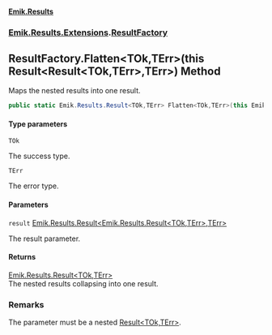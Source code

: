 #### [Emik.Results](index.md 'index')
### [Emik.Results.Extensions](Emik.Results.Extensions.md 'Emik.Results.Extensions').[ResultFactory](ResultFactory.md 'Emik.Results.Extensions.ResultFactory')

## ResultFactory.Flatten<TOk,TErr>(this Result<Result<TOk,TErr>,TErr>) Method

Maps the nested results into one result.

```csharp
public static Emik.Results.Result<TOk,TErr> Flatten<TOk,TErr>(this Emik.Results.Result<Emik.Results.Result<TOk,TErr>,TErr> result);
```
#### Type parameters

<a name='Emik.Results.Extensions.ResultFactory.Flatten_TOk,TErr_(thisEmik.Results.Result_Emik.Results.Result_TOk,TErr_,TErr_).TOk'></a>

`TOk`

The success type.

<a name='Emik.Results.Extensions.ResultFactory.Flatten_TOk,TErr_(thisEmik.Results.Result_Emik.Results.Result_TOk,TErr_,TErr_).TErr'></a>

`TErr`

The error type.
#### Parameters

<a name='Emik.Results.Extensions.ResultFactory.Flatten_TOk,TErr_(thisEmik.Results.Result_Emik.Results.Result_TOk,TErr_,TErr_).result'></a>

`result` [Emik.Results.Result&lt;](Result{TOk,TErr}.md 'Emik.Results.Result<TOk,TErr>')[Emik.Results.Result&lt;](Result{TOk,TErr}.md 'Emik.Results.Result<TOk,TErr>')[TOk](ResultFactory.Flatten{TOk,TErr}(Result{Result{TOk,TErr},TErr}).md#Emik.Results.Extensions.ResultFactory.Flatten_TOk,TErr_(thisEmik.Results.Result_Emik.Results.Result_TOk,TErr_,TErr_).TOk 'Emik.Results.Extensions.ResultFactory.Flatten<TOk,TErr>(this Emik.Results.Result<Emik.Results.Result<TOk,TErr>,TErr>).TOk')[,](Result{TOk,TErr}.md 'Emik.Results.Result<TOk,TErr>')[TErr](ResultFactory.Flatten{TOk,TErr}(Result{Result{TOk,TErr},TErr}).md#Emik.Results.Extensions.ResultFactory.Flatten_TOk,TErr_(thisEmik.Results.Result_Emik.Results.Result_TOk,TErr_,TErr_).TErr 'Emik.Results.Extensions.ResultFactory.Flatten<TOk,TErr>(this Emik.Results.Result<Emik.Results.Result<TOk,TErr>,TErr>).TErr')[&gt;](Result{TOk,TErr}.md 'Emik.Results.Result<TOk,TErr>')[,](Result{TOk,TErr}.md 'Emik.Results.Result<TOk,TErr>')[TErr](ResultFactory.Flatten{TOk,TErr}(Result{Result{TOk,TErr},TErr}).md#Emik.Results.Extensions.ResultFactory.Flatten_TOk,TErr_(thisEmik.Results.Result_Emik.Results.Result_TOk,TErr_,TErr_).TErr 'Emik.Results.Extensions.ResultFactory.Flatten<TOk,TErr>(this Emik.Results.Result<Emik.Results.Result<TOk,TErr>,TErr>).TErr')[&gt;](Result{TOk,TErr}.md 'Emik.Results.Result<TOk,TErr>')

The result parameter.

#### Returns
[Emik.Results.Result&lt;](Result{TOk,TErr}.md 'Emik.Results.Result<TOk,TErr>')[TOk](ResultFactory.Flatten{TOk,TErr}(Result{Result{TOk,TErr},TErr}).md#Emik.Results.Extensions.ResultFactory.Flatten_TOk,TErr_(thisEmik.Results.Result_Emik.Results.Result_TOk,TErr_,TErr_).TOk 'Emik.Results.Extensions.ResultFactory.Flatten<TOk,TErr>(this Emik.Results.Result<Emik.Results.Result<TOk,TErr>,TErr>).TOk')[,](Result{TOk,TErr}.md 'Emik.Results.Result<TOk,TErr>')[TErr](ResultFactory.Flatten{TOk,TErr}(Result{Result{TOk,TErr},TErr}).md#Emik.Results.Extensions.ResultFactory.Flatten_TOk,TErr_(thisEmik.Results.Result_Emik.Results.Result_TOk,TErr_,TErr_).TErr 'Emik.Results.Extensions.ResultFactory.Flatten<TOk,TErr>(this Emik.Results.Result<Emik.Results.Result<TOk,TErr>,TErr>).TErr')[&gt;](Result{TOk,TErr}.md 'Emik.Results.Result<TOk,TErr>')  
The nested results collapsing into one result.

### Remarks
  
The parameter must be a nested [Result&lt;TOk,TErr&gt;](Result{TOk,TErr}.md 'Emik.Results.Result<TOk,TErr>').
